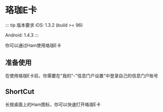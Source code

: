 # 珞珈E卡

::: tip 版本要求
iOS: 1.3.2 (build >= 96)

Android: 1.4.3
:::

你可以通过Ham使用珞珈E卡

## 准备使用
在使用珞珈E卡前，你需要在"我的"-"信息门户设置"中登录自己的信息门户账号

## ShortCut
长按桌面上的Ham图标，你可以快速打开珞珈E卡
